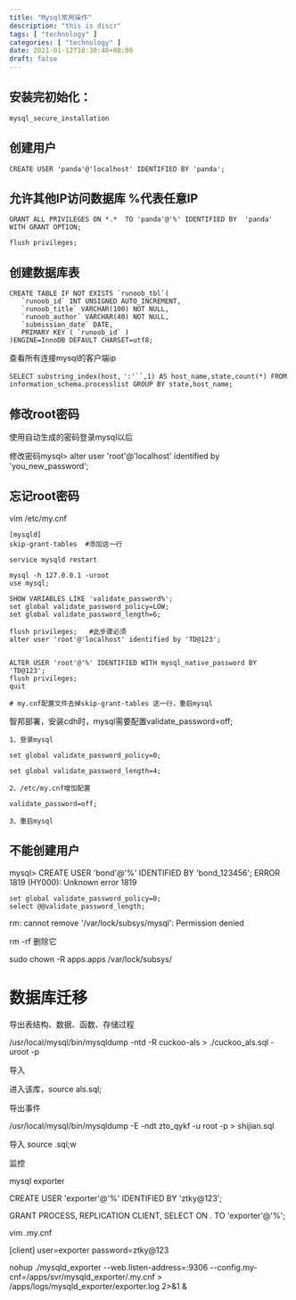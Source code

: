```yaml
---
title: "Mysql常用操作"
description: "this is discr"
tags: [ "technology" ]
categories: [ "technology" ]
date: 2021-01-12T10:30:40+08:00
draft: false
---
```


## 安装完初始化：

```
mysql_secure_installation
```

## 创建用户

```
CREATE USER 'panda'@'localhost' IDENTIFIED BY 'panda';
```

## 允许其他IP访问数据库 %代表任意IP

```
GRANT ALL PRIVILEGES ON *.*  TO 'panda'@'%' IDENTIFIED BY  'panda' WITH GRANT OPTION;

flush privileges;
```

## 创建数据库表

```
CREATE TABLE IF NOT EXISTS `runoob_tbl`(
   `runoob_id` INT UNSIGNED AUTO_INCREMENT,
   `runoob_title` VARCHAR(100) NOT NULL,
   `runoob_author` VARCHAR(40) NOT NULL,
   `submission_date` DATE,
   PRIMARY KEY ( `runoob_id` )
)ENGINE=InnoDB DEFAULT CHARSET=utf8;
```

查看所有连接mysql的客户端ip

`SELECT substring_index(host,` `':'``,1) AS host_name,state,count(*) FROM information_schema.processlist GROUP BY state,host_name;`

## 修改root密码

使用自动生成的密码登录mysql以后

修改密码mysql>  alter user 'root'@'localhost' identified by 'you_new_password';

## 忘记root密码

vim /etc/my.cnf

```
[mysqld]
skip-grant-tables  #添加这一行
```

```
service mysqld restart
```

```
mysql -h 127.0.0.1 -uroot
use mysql;

SHOW VARIABLES LIKE 'validate_password%'; 
set global validate_password_policy=LOW;
set global validate_password_length=6;

flush privileges;   #此步骤必须
alter user 'root'@'localhost' identified by 'TD@123';


ALTER USER 'root'@'%' IDENTIFIED WITH mysql_native_password BY 'TD@123';
flush privileges;
quit
```

```
# my.cnf配置文件去掉skip-grant-tables 这一行，重启mysql
```

智邦部署，安装cdh时，mysql需要配置validate_password=off;

```
1、登录mysql

set global validate_password_policy=0;

set global validate_password_length=4;

2、/etc/my.cnf增加配置

validate_password=off;

3、重启mysql
```

## 不能创建用户

mysql> CREATE USER 'bond'@'%' IDENTIFIED BY 'bond_123456';
ERROR 1819 (HY000): Unknown error 1819

```
set global validate_password_policy=0;
select @@validate_password_length;
```

rm: cannot remove '/var/lock/subsys/mysql': Permission denied

rm -rf 删除它

sudo chown -R apps.apps /var/lock/subsys/

# 数据库迁移

导出表结构、数据、函数、存储过程

/usr/local/mysql/bin/mysqldump -ntd -R cuckoo-als  > ./cuckoo_als.sql -uroot -p

导入

进入该库，source als.sql;

导出事件

/usr/local/mysql/bin/mysqldump -E -ndt zto_qykf -u root -p > shijian.sql

导入 source .sql;w



监控

mysql exporter



CREATE USER 'exporter'@'%' IDENTIFIED BY 'ztky@123';

GRANT PROCESS, REPLICATION CLIENT, SELECT ON *.* TO 'exporter'@'%';



vim .my.cnf

[client]
user=exporter
password=ztky@123





nohup ./mysqld_exporter --web.listen-address=:9306 --config.my-cnf=/apps/svr/mysqld_exporter/.my.cnf > /apps/logs/mysqld_exporter/exporter.log 2>&1 &
